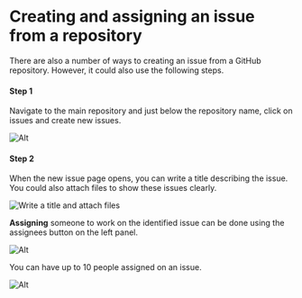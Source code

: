 # Creating and assigning an issue from a repository</h1>

There are also a number of ways to creating an issue from a GitHub repository. However, it could also use the following steps.</p>

#### Step 1

Navigate to the main repository and just below the repository name, click on issues and create new issues. </p>

![Alt](https://user-images.githubusercontent.com/51878265/182854796-fdc8131b-a2ee-4522-a684-8f89e647a2b4.jpg "Click on Issues and then on New Issue")

#### Step 2 

When the new issue page opens, you can write a title describing the issue. You could also attach files to show these issues clearly.</p>

![ Write a title and attach files](https://user-images.githubusercontent.com/51878265/182855026-302ed451-71ca-4ce8-907c-bead73a7ac63.jpg)

**Assigning** someone to work on the identified issue can be done using the assignees button on the left panel. </p>

![Alt](https://user-images.githubusercontent.com/51878265/182855166-b181b10c-285b-42ba-8789-7f519b4cb75d.jpg "use the assignees button on the left panel")

You can have up to 10 people assigned on an issue.

![Alt](https://user-images.githubusercontent.com/51878265/182855357-1a9607f3-2ba7-4c15-9a7d-8991ae7ccec1.jpg "Button not working and label BUG")
